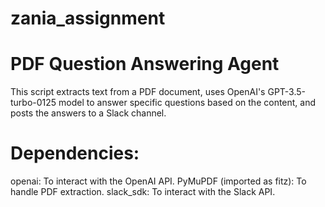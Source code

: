 # zania_assignment
# PDF Question Answering Agent

This script extracts text from a PDF document, uses OpenAI's GPT-3.5-turbo-0125 model to answer specific questions based on the content, and posts the answers to a Slack channel.

# Dependencies:

openai: To interact with the OpenAI API.
PyMuPDF (imported as fitz): To handle PDF extraction.
slack_sdk: To interact with the Slack API.
